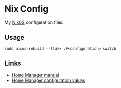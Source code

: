 # Nix Config

My [NixOS](https://nixos.org/) configuration files.

## Usage

`sudo nixos-rebuild --flake .#<configuration> switch`

## Links

- [Home Manager manual](https://nix-community.github.io/home-manager/index.html#sec-install-standalone)
- [Home Manager configuration values](https://nix-community.github.io/home-manager/options.html)
